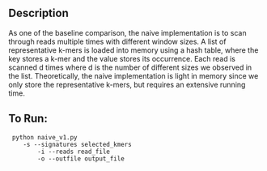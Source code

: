 ## Description
As one of the baseline comparison, the naive implementation is to scan through reads multiple times with different window sizes. A list of representative k-mers is loaded into memory using a hash table, where the key stores a k-mer and the value stores its occurrence. Each read is scanned d times where d is the number of different sizes we observed in the list. Theoretically, the naive implementation is light in memory since we only store the representative k-mers, but requires an extensive running time.


## To Run:
```
 python naive_v1.py 
	-s --signatures selected_kmers
        -i --reads read_file
        -o --outfile output_file
```

